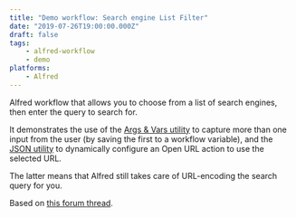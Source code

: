 ```yaml
---
title: "Demo workflow: Search engine List Filter"
date: "2019-07-26T19:00:00.000Z"
draft: false
tags:
    - alfred-workflow
    - demo
platforms:
    - Alfred
---
```


Alfred workflow that allows you to choose from a list
of search engines, then enter the query to search for.

<!--more-->

It demonstrates the use of the [Args & Vars utility][argsvars]
to capture more than one input from the user (by saving the first
to a workflow variable), and the [JSON utility][jsonutil] to
dynamically configure an Open URL action to use the selected URL.

The latter means that Alfred still takes care of URL-encoding the
search query for you.

Based on [this forum thread][thread].

[argsvars]: https://www.alfredapp.com/help/workflows/utilities/argument/
[jsonutil]: https://www.alfredapp.com/help/workflows/utilities/json/
[thread]: https://www.alfredforum.com/topic/13380-how-to-use-web-searches-in-a-list-filter/
